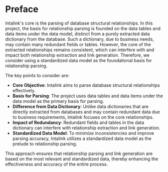 # Preface

Intalink's core is the parsing of database structural relationships. In this project, the basis for relationship parsing is founded on the data tables and data items under the data model, distinct from a purely extracted data dictionary from the database. Such a dictionary, due to business needs, may contain many redundant fields or tables. However, the core of the extracted relationships remains consistent, which can interfere with and impact both relationship extraction and link generation. Therefore, we consider using a standardized data model as the foundational basis for relationship parsing.

The key points to consider are:

- **Core Objective**: Intalink aims to parse database structural relationships effectively.
- **Basis for Parsing**: The project uses data tables and data items under the data model as the primary basis for parsing.
- **Difference from Data Dictionary**: Unlike data dictionaries that are directly extracted from databases and may contain redundant data due to business requirements, Intalink focuses on the core relationships.
- **Impact of Redundancy**: Redundant fields and tables in the data dictionary can interfere with relationship extraction and link generation.
- **Standardized Data Model**: To minimize inconsistencies and improve parsing accuracy, Intalink utilizes a standardized data model as the prelude to relationship parsing.

This approach ensures that relationship parsing and link generation are based on the most relevant and standardized data, thereby enhancing the effectiveness and accuracy of the entire process.